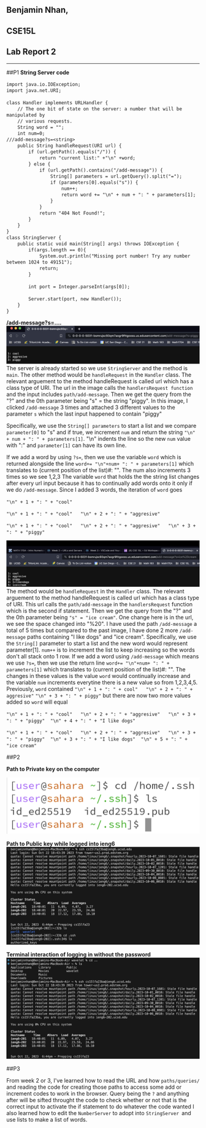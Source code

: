 ## Benjamin Nhan, 
## CSE15L
## Lab Report 2
---
##P1
**String Server code**
```
import java.io.IOException;
import java.net.URI;

class Handler implements URLHandler {
    // The one bit of state on the server: a number that will be manipulated by
    // various requests.
    String word = "";
    int num=0;
///add-message?s=<string>
    public String handleRequest(URI url) {
        if (url.getPath().equals("/")) {
            return "current list:" +"\n" +word;
        } else {
            if (url.getPath().contains("/add-message")) {
                String[] parameters = url.getQuery().split("=");
                if (parameters[0].equals("s")) {
                    num++;
                    return word += "\n" + num + ": " + parameters[1];
                }
            }
            return "404 Not Found!";
        }
    }
}
class StringServer {
    public static void main(String[] args) throws IOException {
        if(args.length == 0){
            System.out.println("Missing port number! Try any number between 1024 to 49151");
            return;
        }

        int port = Integer.parseInt(args[0]);

        Server.start(port, new Handler());
    }
}
```
**/add-message?s=....**
![Image](/Screenshot_2023-10-22_at_5.19.30_PM.png)
The server is already started so we use `StringServer` and the method is `main`. The other method would be `handleRequest` in the `Handler` class. The relevant arguement to the method handleRequest is called url which has a class type of URI. The url in the image calls the `handlersRequest function` and the input includes `path/add-message`. Then we get the query from the "?" and the 0th parameter being "s" = the string "piggy". In this image, I clicked `/add-message` 3 times and attached 3 different values to the parameter `s` which the last input happened to contain "piggy"

Specifically, we use the `String[] parameters` to start a list and we compare `parameter[0]` to "s" and if true, we increment `num` and return the string `"\n" + num + ": " + parameters[1]`. "\n" indents the line so the new `num` value with ":" and `parameter[1]` can have its own line.

If we add a word by using `?s=`, then we use the variable `word` which is returned alongside the line `word+= "\n"+num+ ": " + parameters[1]` which translates to (current position of the list)#: "". The num also increments 3 times so we see 1,2,3
The variable `word` that holds the the string list changes after every url input because it has to continually add words onto it only if we do `/add-message`. Since I added 3 words, the iteration of `word` goes 

`"\n" + 1 + ": " + "cool"`

 `"\n" + 1 + ": " + "cool"   "\n" + 2 + ": " + "aggresive"` 
 
 `"\n" + 1 + ": " + "cool"   "\n" + 2 + ": " + "aggresive"   "\n" + 3 + ": " + "piggy"`


![Image](/Screenshot_2023-10-22_at_5.28.38_PM.png)
The method would be `handleRequest` in the `Handler` class. The relevant arguement to the method handleRequest is called url which has a class type of URI. This url calls the `path/add-message` in the `handlersRequest` function which is the second if statement. Then we get the query from the "?" and the 0th parameter being `"s" = "ice cream"`.  One change here is in the url, we see the space changed into "%20". 
I have used the path `/add-message` a total of 5 times but compared to the past image, I have done 2 more `/add-message` paths containing "I like dogs" and "ice cream". Specifically, we use the `String[]` parameter to start a list and the new word would represent parameter[1]. `num++` is to increment the list to keep increasing so the words don't all stack onto 1 row. 
If we add a word using `/add-message` which means we use `?s=`, then we use the return line `word+= "\n"+num+ ": " + parameters[1]` which translates to (current position of the list)#: "".
The changes in these values is the value `word` would continually increase and the variable `num` increments everytine there is a new value so from 1,2,3,4,5.
Previously, `word` contained  `"\n" + 1 + ": " + cool"   "\n" + 2 + ": " + aggresive"`   `"\n" + 3 + ": " + piggy"` but there are now two more values added so `word` will equal

 `"\n" + 1 + ": " + "cool"   "\n" + 2 + ": " + "aggresive"   "\n" + 3 + ": " + "piggy"  "\n" + 4 + ": " + "I like dogs"`
 
 `"\n" + 1 + ": " + "cool"   "\n" + 2 + ": " + "aggresive"   "\n" + 3 + ": " + "piggy"  "\n" + 3 + ": " + "I like dogs"  "\n" + 5 + ": " + "ice cream"`

##P2

**Path to Private key on the computer**

![Image](image.png)

**Path to Public key while logged into ieng6**
![Image](image1.png)

**Terminal interaction of logging in without the password**
![Image](image3.png)

##P3

From week 2 or 3, I've learned how to read the URL and how `paths/queries/` and reading the code for creating those paths to access some add or increment codes to work in the browser. Query being the `?` and anything after will be sifted throught the code to check whether or not that is the correct input to activate the if statement to do whatever the code wanted
I also learned how to edit the `NumberServer` to adopt into `StringServer `and use lists to make a list of words. 
